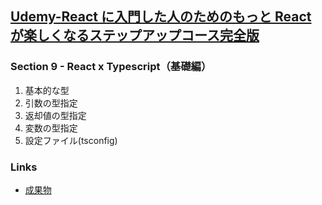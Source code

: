 ## [Udemy-React に入門した人のためのもっと React が楽しくなるステップアップコース完全版](https://www.udemy.com/course/react_stepup/learn/lecture/25224340#search)

### Section 9 - React x Typescript（基礎編）

1. 基本的な型
2. 引数の型指定
3. 返却値の型指定
4. 変数の型指定
5. 設定ファイル(tsconfig)

### Links

- [成果物](https://rnre1s.csb.app/)
